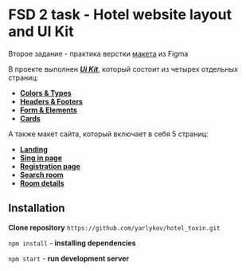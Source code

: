 # FSD 2 task - Hotel website layout and UI Kit
 Второе задание - практика верстки [макета](https://www.figma.com/file/MumYcKVk9RkKZEG6dR5E3A/FSD-frontend-education-program.-The-2nd-task?node-id=0%3A1) из Figma
 
 В проекте выполнен [***Ui Kit***](https://yarlykov.github.io/hotel_toxin/start-page.html), который состоит из четырех отдельных страниц:
 
 - [**Colors & Types**](https://yarlykov.github.io/hotel_toxin/index.html)
 - [**Headers & Footers**](https://yarlykov.github.io/hotel_toxin/headers-footers.html)
 - [**Form & Elements**](https://yarlykov.github.io/hotel_toxin/form-elements.html)
 - [**Cards**](https://yarlykov.github.io/hotel_toxin/cards.html)

А также макет сайта, который включает в себя 5 страниц:

- [**Landing**](https://yarlykov.github.io/hotel_toxin/landing.html)
- [**Sing in page**](https://yarlykov.github.io/hotel_toxin/sing-in.html)
- [**Registration page**](https://yarlykov.github.io/hotel_toxin/registration.html)
- [**Search room**](https://yarlykov.github.io/hotel_toxin/search-room.html)
- [**Room details**](https://yarlykov.github.io/hotel_toxin/room-details.html)
 
 ## Installation
 
**Clone repository**
 `https://github.com/yarlykov/hotel_toxin.git`
 
 `npm install` - **installing dependencies**
 
 `npm start` - **run development server**